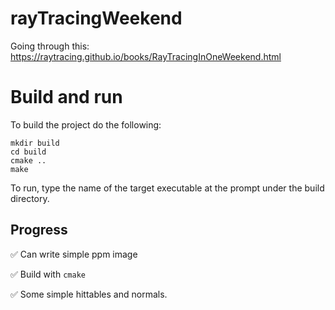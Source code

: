# rayTracingWeekend

Going through this: https://raytracing.github.io/books/RayTracingInOneWeekend.html

# Build and run

To build the project do the following:

```
mkdir build
cd build
cmake ..
make
```

To run, type the name of the target executable at the prompt under the build directory.

## Progress

:white_check_mark: Can write simple ppm image

:white_check_mark: Build with `cmake` 

:white_check_mark: Some simple hittables and normals.
